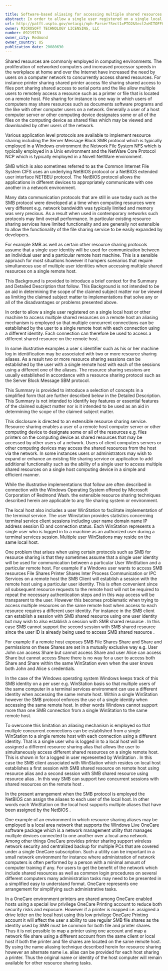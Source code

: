 ```yaml
---

title: Software-based aliasing for accessing multiple shared resources on a single remote host
abstract: In order to allow a single user registered on a single local host or other machine to access multiple shared resources on a remote host, an aliasing mechanism is employed so that multiple concurrent connections can be established by the user to a single remote host, with each connection using a different identity. Each connection can therefore be used to access a different shared resource on the remote host. In some illustrative examples, a user's identifier such as his or her machine log-in identification may be associated with two or more resource sharing aliases. As a result, two or more resource sharing sessions can be established by the user with a single remote host, with each of the sessions using a different one of the aliases. The resource sharing sessions are usually established in accordance with a resource sharing protocol such as the Server Block Message (SBM) protocol.
url: http://patft.uspto.gov/netacgi/nph-Parser?Sect1=PTO2&Sect2=HITOFF&p=1&u=%2Fnetahtml%2FPTO%2Fsearch-adv.htm&r=1&f=G&l=50&d=PALL&S1=09219733&OS=09219733&RS=09219733
owner: MICROSOFT TECHNOLOGY LICENSING, LLC
number: 09219733
owner_city: Redmond
owner_country: US
publication_date: 20080630
---
```

Shared resources are commonly employed in computing environments. The proliferation of networked computers and increased processor speeds in the workplace at home and over the Internet have increased the need by users on a computer network to concurrently access shared resources. For instance printer sharing shared printer access file sharing shared access to files port sharing shared access to serial ports and the like allow multiple users to remotely access a resource such as a printer or file that is located on a remote host. File sharing for instance is one way in which users of computers may share resources such as documents software programs and the like with other computer users on a network. Generally a user of a host computer server or other computing device designates some or all of the files on the computing device as shared files which may be viewed and downloaded by other users of the network.

Various application level protocols are available to implement resource sharing including the Server Message Block SMB protocol which is typically employed in a Windows environment the Network File System NFS which is typically employed in a Unix environment and the NetWare Core Protocol NCP which is typically employed in a Novell NetWare environment.

SMB which is also sometimes referred to as the Common Internet File System CIFS uses an underlying NetBIOS protocol or a NetBIOS extended user interface NETBEU protocol. The NetBIOS protocol allows the applications in different devices to appropriately communicate with one another in a network environment.

Many data communication protocols that are still in use today such as the SMB protocol were developed at a time when computing resources were very different e.g. network bandwidth was typically limited and memory was very precious. As a result when used in contemporary networks such protocols may limit overall performance. In particular existing resource sharing services have limited functionality and are generally not extensible to allow the functionality of the file sharing service to be easily expanded by developers.

For example SMB as well as certain other resource sharing protocols assume that a single user identity will be used for communication between an individual user and a particular remote host machine. This is a sensible approach for most situations however it hampers scenarios that require simultaneous use of multiple user identities when accessing multiple shared resources on a single remote host.

This Background is provided to introduce a brief context for the Summary and Detailed Description that follow. This Background is not intended to be an aid in determining the scope of the claimed subject matter nor be viewed as limiting the claimed subject matter to implementations that solve any or all of the disadvantages or problems presented above.

In order to allow a single user registered on a single local host or other machine to access multiple shared resources on a remote host an aliasing mechanism is employed so that multiple concurrent connections can be established by the user to a single remote host with each connection using a different identity. Each connection can therefore be used to access a different shared resource on the remote host.

In some illustrative examples a user s identifier such as his or her machine log in identification may be associated with two or more resource sharing aliases. As a result two or more resource sharing sessions can be established by the user with a single remote host with each of the sessions using a different one of the aliases. The resource sharing sessions are usually established in accordance with a resource sharing protocol such as the Server Block Message SBM protocol.

This Summary is provided to introduce a selection of concepts in a simplified form that are further described below in the Detailed Description. This Summary is not intended to identify key features or essential features of the claimed subject matter nor is it intended to be used as an aid in determining the scope of the claimed subject matter.

This disclosure is directed to an extensible resource sharing service. Resource sharing enables a user of a remote host computer server or other computing device to designate some or all of the resources e.g. files printers on the computing device as shared resources that may be accessed by other users of a network. Users of client computers servers or other computing devices may access the shared resources from the host via the network. In some instances users or administrators may wish to expand or enhance an existing file sharing service or application to add additional functionality such as the ability of a single user to access multiple shared resources on a single host computing device in a simple and efficient manner.

While the illustrative implementations that follow are often described in connection with the Windows Operating System offered by Microsoft Corporation of Redmond Wash. the extensible resource sharing techniques described herein are applicable to any file sharing system or environment.

The local host also includes a user WinStation to facilitate implementation of the terminal service. The user Winstation provides statistics concerning terminal service client sessions including user name domain name IP address session ID and connection status. Each WinStation represents a single user who is logged in to a machine as an authorized user during a terminal services session. Multiple user WinStations may reside on the same local host.

One problem that arises when using certain protocols such as SMB for resource sharing is that they sometimes assume that a single user identity will be used for communication between a particular User WinStation and a particular remote host. For example if a Windows user wants to access SMB resources File Shares Printer Shares Inter Process Communication or IPC Services on a remote host the SMB Client will establish a session with the remote host using a particular user identity. This is often convenient since all subsequent resource requests to the remote host will not be required to repeat the necessary authentication steps and in this way access will be transparent to the user. However this becomes problematic when trying to access multiple resources on the same remote host when access to each resource requires a different user identity. For instance in the SMB client can establish a session with SMB shared resource using one user identity but may wish to also establish a session with SMB shared resource . In this case SMB cannot support the second session with SMB shared resource since the user ID is already being used to access SMB shared resource .

For example if a remote host exposes SMB File Shares Share and Share and permissions on these Shares are set in a mutually exclusive way e.g. User John can access Share but cannot access Share and user Alice can access Share but cannot access Share there is no way for a user to access both Share and Share within the same WinStation even when the user knows both John and Alice s credentials.

In the case of the Windows operating system Windows keeps track of this SMB identity on a per user e.g. WinStation basis so that multiple users of the same computer in a terminal services environment can use a different identity when accessing the same remote host. Within a single WinStation however the SMB protocol enforces the use of a single identity when accessing the same remote host. In other words Windows cannot support more than one SMB connection from a single WinStation to the same remote host.

To overcome this limitation an aliasing mechanism is employed so that multiple concurrent connections can be established from a single WinStation to a single remote host with each connection using a different identity. That is a single user who is logged in to a local host will be assigned a different resource sharing alias that allows the user to simultaneously access different shared resources on a single remote host. This is shown in for a logged in user represented by WinStation . In this case the SMB client associated with WinStation which resides on local host establishes a first session with SMB shared resource on remote host using resource alias and a second session with SMB shared resource using resource alias . In this way SMB can support two concurrent sessions with shared resources on the remote host .

In the present arrangement when the SMB protocol is employed the NetBIOS can assign the aliases to each user of the local host. In other words each WinStation on the local host supports multiple aliases that have been assigned by the NetBIOS .

One example of an environment in which resource sharing aliases may be employed is a local area network that supports the Windows Live OneCare software package which is a network management utility that manages multiple devices connected to one another over a local area network. Among other things OneCare provides printer sharing support wireless network security and centralized backup for multiple PCs that are covered under a single OneCare subscription. Such a utility can be important in a small network environment for instance where administration of network computers is often performed by a person with a minimal amount of computer training if any. For users to get the benefit of the network which include shared resources as well as common login procedures on several different computers many administration tasks may need to be presented in a simplified easy to understand format. OneCare represents one arrangement for simplifying such administrative tasks.

In a OneCare environment printers are shared among OneCare enabled hosts using a special low privilege OneCare Printing account to reduce both security risks and exposure. However if a printer is mapped i.e. assigned a drive letter on the local host using this low privilege OneCare Printing account it will affect the user s ability to use regular SMB file shares as the identity used by SMB must be common for both file and printer shares. Thus it is not possible to map a printer using one account and map a network file share using a different account from the same client or local host if both the printer and file shares are located on the same remote host. By using the name aliasing technique described herein for resource sharing however an alternate name i.e. alias can be provided for each host sharing a printer. Thus the original name or identity of the host computer will remain available for other resource sharing tasks.


